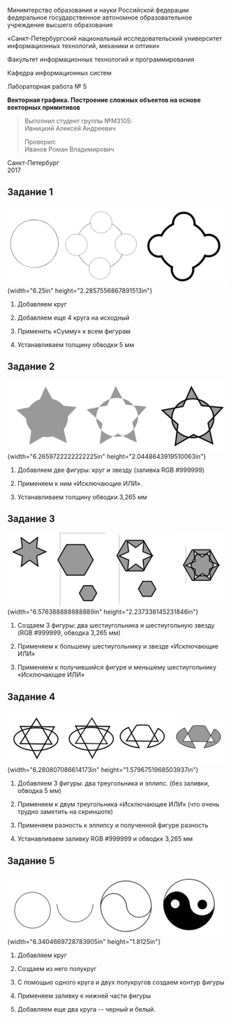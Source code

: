 Минимтерство образования и науки Российской федерации\
федеральное государственное автономное образовательное учреждение
высшего образования

«Санкт-Петербургский национальный исследовательский университет\
информационных технологий, механики и оптики»

Факультет информационных технологий и программирования

Кафедра информационных систем

Лабораторная работа № 5

**Векторная графика. Построение сложных объектов на основе векторных
примитивов**

> Выполнил студент группы №М3105:\
> Ивницкий Алексей Андреевич
>
> Проверил:\
> Иванов Роман Владимирович

Санкт-Петербург\
2017

Задание 1
---------

![](./lab-3//media/image1.png){width="6.25in"
height="2.2857556867891513in"}

1.  Добавляем круг

2.  Добавляем еще 4 круга на исходный

3.  Применить «Сумму» к всем фигурам

4.  Устанавливаем толщину обводки 5 мм

Задание 2
---------

![](./lab-3//media/image2.png){width="6.2659722222222225in"
height="2.0448643919510063in"}

1.  Добавляем две фигуры: круг и звезду (заливка RGB \#999999)

2.  Применяем к ним «Исключающие ИЛИ».

3.  Устанавливаем толщину обводки 3,265 мм

Задание 3
---------

![](./lab-3//media/image3.png){width="6.576388888888889in"
height="2.237338145231846in"}

1.  Создаем 3 фигуры: два шестиугольника и шестиугольную звезду (RGB
    \#999999, обводка 3,265 мм)

2.  Применяем к большему шестиугольнику и звезде «Исключающие ИЛИ»

3.  Применяем к получившийся фигуре и меньшему шестиугольнику
    «Исключающее ИЛИ»

Задание 4
---------

![](./lab-3//media/image4.png){width="6.280807086614173in"
height="1.5796751968503937in"}

1.  Добавляем 3 фигуры: два треугольника и эллипс. (без заливки, обводка
    5 мм)

2.  Применяем к двум треугольника «Исключающее ИЛИ» (что очень трудно
    заметить на скриншоте)

3.  Применяем разность к эллипсу и полученной фигуре разность

4.  Устанавливаем заливку RGB \#999999 и обводкк 3,265 мм

Задание 5
---------

![](./lab-3//media/image5.png){width="6.3404669728783905in"
height="1.8125in"}

1.  Добавляем круг

2.  Создаем из него полукруг

3.  С помощью одного круга и двух полукругов создаем контур фигуры

4.  Применяем заливку к нижней части фигуры

5.  Добавляем еще два круга -- черный и белый.
